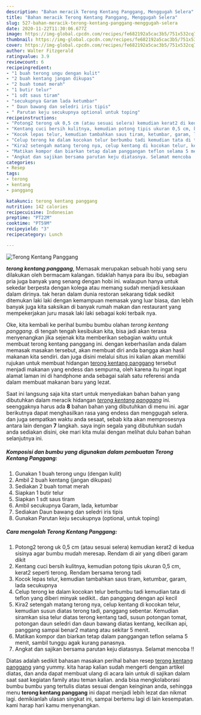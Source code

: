```yaml
---
description: "Bahan meracik Terong Kentang Panggang, Menggugah Selera"
title: "Bahan meracik Terong Kentang Panggang, Menggugah Selera"
slug: 527-bahan-meracik-terong-kentang-panggang-menggugah-selera
date: 2020-11-22T11:30:06.677Z
image: https://img-global.cpcdn.com/recipes/fe682192a5cac3b5/751x532cq70/terong-kentang-panggang-foto-resep-utama.jpg
thumbnail: https://img-global.cpcdn.com/recipes/fe682192a5cac3b5/751x532cq70/terong-kentang-panggang-foto-resep-utama.jpg
cover: https://img-global.cpcdn.com/recipes/fe682192a5cac3b5/751x532cq70/terong-kentang-panggang-foto-resep-utama.jpg
author: Walter Fitzgerald
ratingvalue: 3.9
reviewcount: 6
recipeingredient:
- "1 buah terong ungu dengan kulit"
- "2 buah kentang jangan dikupas"
- "2 buah tomat merah"
- "1 butir telur"
- "1 sdt saus tiram"
- "secukupnya Garam lada ketumbar"
- " Daun bawang dan seledri iris tipis"
- " Parutan keju secukupnya optional untuk toping"
recipeinstructions:
- "Potong2 terong uk 0,5 cm (atau sesuai selera) kemudian kerat2 di kedua sisinya agar bumbu mudah meresap. Rendam di air yang diberi garam dikit"
- "Kentang cuci bersih kulitnya, kemudian potong tipis ukuran 0,5 cm, kerat2 seperti terong. Rendam bersama terong tadi"
- "Kocok lepas telur, kemudian tambahkan saus tiram, ketumbar, garam, lada secukupnya"
- "Celup terong ke dalam kocokan telur berbumbu tadi kemudian tata di teflon yang diberi minyak sedikit.. dan panggang dengan api kecil"
- "Kira2 setengah matang terong nya, celup kentang di kocokan telur, kemudian susun diatas terong tadi, panggang sebentar. Kemudian siramkan sisa telur diatas terong kentang tadi, susun potongan tomat, potongan daun seledri dan daun bawang diatas kentang, kecilkan api, panggang sampai benar2 matang atau sekitar 5 menit."
- "Matikan kompor dan biarkan tetap dalam panggangan teflon selama 5 menit, sambil tunggu agak kurang panasnya."
- "Angkat dan sajikan bersama parutan keju diatasnya. Selamat mencoba !!"
categories:
- Resep
tags:
- terong
- kentang
- panggang

katakunci: terong kentang panggang 
nutrition: 142 calories
recipecuisine: Indonesian
preptime: "PT22M"
cooktime: "PT59M"
recipeyield: "3"
recipecategory: Lunch

---
```



![Terong Kentang Panggang](https://img-global.cpcdn.com/recipes/fe682192a5cac3b5/751x532cq70/terong-kentang-panggang-foto-resep-utama.jpg)

<b><i>terong kentang panggang</i></b>, Memasak merupakan sebuah hobi yang seru dilakukan oleh bermacam kalangan. tidaklah hanya para ibu ibu, sebagian pria juga banyak yang senang dengan hobi ini. walaupun hanya untuk sekedar berpesta dengan kolega atau memang sudah menjadi kesukaan dalam dirinya. tak heran dalam dunia restoran sekarang tidak sedikit ditemukan laki laki dengan kemampuan memasak yang luar biasa, dan lebih banyak juga kita saksikan di banyak rumah makan dan restaurant yang mempekerjakan juru masak laki laki sebagai koki terbaik nya.

Oke, kita kembali ke perihal bumbu bumbu olahan <i>terong kentang panggang</i>. di tengah tengah kesibukan kita, bisa jadi akan terasa menyenangkan jika sejenak kita memberikan sebagian waktu untuk membuat terong kentang panggang ini. dengan keberhasilan anda dalam memasak masakan tersebut, akan membuat diri anda bangga akan hasil makanan kita sendiri. dan juga disini melalui situs ini kalian akan memiliki rujukan untuk membuat hidangan <u>terong kentang panggang</u> tersebut menjadi makanan yang endess dan sempurna, oleh karena itu ingat ingat alamat laman ini di handphone anda sebagai salah satu referensi anda dalam membuat makanan baru yang lezat.




Saat ini langsung saja kita start untuk menyediakan bahan bahan yang dibutuhkan dalam meracik hidangan <u><i>terong kentang panggang</i></u> ini. seenggaknya harus ada <b>8</b> bahan bahan yang dibutuhkan di menu ini. agar berikutnya dapat menghasilkan rasa yang endess dan menggugah selera. dan juga sempatkan waktu anda sesaat, sebab kita akan memprosesnya antara lain dengan <b>7</b> langkah. saya ingin segala yang dibutuhkan sudah anda sediakan disini, oke mari kita mulai dengan melihat dulu bahan bahan selanjutnya ini.

<!--inarticleads1-->

##### Komposisi dan bumbu yang digunakan dalam pembuatan Terong Kentang Panggang:

1. Gunakan 1 buah terong ungu (dengan kulit)
1. Ambil 2 buah kentang (jangan dikupas)
1. Sediakan 2 buah tomat merah
1. Siapkan 1 butir telur
1. Siapkan 1 sdt saus tiram
1. Ambil secukupnya Garam, lada, ketumbar
1. Sediakan  Daun bawang dan seledri iris tipis
1. Gunakan  Parutan keju secukupnya (optional, untuk toping)




<!--inarticleads2-->

##### Cara mengolah Terong Kentang Panggang:

1. Potong2 terong uk 0,5 cm (atau sesuai selera) kemudian kerat2 di kedua sisinya agar bumbu mudah meresap. Rendam di air yang diberi garam dikit
1. Kentang cuci bersih kulitnya, kemudian potong tipis ukuran 0,5 cm, kerat2 seperti terong. Rendam bersama terong tadi
1. Kocok lepas telur, kemudian tambahkan saus tiram, ketumbar, garam, lada secukupnya
1. Celup terong ke dalam kocokan telur berbumbu tadi kemudian tata di teflon yang diberi minyak sedikit.. dan panggang dengan api kecil
1. Kira2 setengah matang terong nya, celup kentang di kocokan telur, kemudian susun diatas terong tadi, panggang sebentar. Kemudian siramkan sisa telur diatas terong kentang tadi, susun potongan tomat, potongan daun seledri dan daun bawang diatas kentang, kecilkan api, panggang sampai benar2 matang atau sekitar 5 menit.
1. Matikan kompor dan biarkan tetap dalam panggangan teflon selama 5 menit, sambil tunggu agak kurang panasnya.
1. Angkat dan sajikan bersama parutan keju diatasnya. Selamat mencoba !!




Diatas adalah sedikit bahasan masakan perihal bahan resep <u>terong kentang panggang</u> yang yummy. kita harap kalian sudah mengerti dengan artikel diatas, dan anda dapat membuat ulang di acara lain untuk di sajikan dalam saat saat kegiatan family atau teman kalian. anda bisa mengkolaborasi bumbu bumbu yang tertulis diatas sesuai dengan keinginan anda, sehingga menu <b>terong kentang panggang</b> ini dapat menjadi lebih lezat dan nikmat lagi. demikianlah ulasan singkat ini, sampai bertemu lagi di lain kesempatan. kami harap hari kamu menyenangkan.
